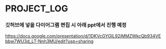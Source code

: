 # PROJECT_LOG

### 깃허브에 넣을 다이어그램 편집 시 아래 ppt에서 진행 예정
https://docs.google.com/presentation/d/1DKVcGYGIL92jMMZWkcQb934VEbbw7WU3d_LT-Nnh3MU/edit?usp=sharing